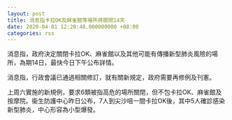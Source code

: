 ```yaml
---
layout: post
title: 消息指卡拉OK及麻雀館等場所將關閉14天
date: 2020-04-01 12:20:48.000000000 +08:00
categories: rss
---
```


消息指，政府決定關閉卡拉OK、麻雀館以及其他可能有傳播新型肺炎風險的場所，為期14日，最快今日下午公布詳情。

消息指，行政會議已通過相關修訂，就有關新規定，政府需要再修例及刊憲。

上周六實施的新規例，要求6類被指高危的場所關閉，但不包卡拉OK、麻雀館及按摩院。衞生防護中心昨日公布，7人到尖沙咀一間卡拉OK後，其中5人確診感染新型肺炎，中心形容為小型爆發。
